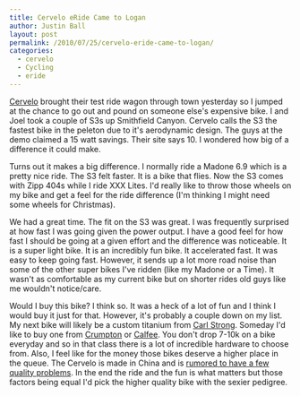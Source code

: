 ```yaml
---
title: Cervelo eRide Came to Logan
author: Justin Ball
layout: post
permalink: /2010/07/25/cervelo-eride-came-to-logan/
categories:
  - cervelo
  - Cycling
  - eride
---
```

[Cervelo][1] brought their test ride wagon through town yesterday so I jumped at the chance to go out and pound on someone else's expensive bike. I and Joel took a couple of S3s up Smithfield Canyon. Cervelo calls the S3 the fastest bike in the peleton due to it's aerodynamic design. The guys at the demo claimed a 15 watt savings. Their site says 10. I wondered how big of a difference it could make.

 [1]: http://www.cervelo.com/

Turns out it makes a big difference. I normally ride a Madone 6.9 which is a pretty nice ride. The S3 felt faster. It is a bike that flies. Now the S3 comes with Zipp 404s while I ride XXX Lites. I'd really like to throw those wheels on my bike and get a feel for the ride difference (I'm thinking I might need some wheels for Christmas). 

We had a great time. The fit on the S3 was great. I was frequently surprised at how fast I was going given the power output. I have a good feel for how fast I should be going at a given effort and the difference was noticeable. It is a super light bike. It is an incredibly fun bike. It accelerated fast. It was easy to keep going fast. However, it sends up a lot more road noise than some of the other super bikes I've ridden (like my Madone or a Time). It wasn't as comfortable as my current bike but on shorter rides old guys like me wouldn't notice/care.

Would I buy this bike? I think so. It was a heck of a lot of fun and I think I would buy it just for that. However, it's probably a couple down on my list. My next bike will likely be a custom titanium from [Carl Strong][2]. Someday I'd like to buy one from [Crumpton][3] or [Calfee][4]. You don't drop 7-10k on a bike everyday and so in that class there is a lot of incredible hardware to choose from. Also, I feel like for the money those bikes deserve a higher place in the queue. The Cervelo is made in China and is [rumored to have a few quality problems][5]. In the end the ride and the fun is what matters but those factors being equal I'd pick the higher quality bike with the sexier pedigree.

 [2]: http://www.strongframes.com/
 [3]: http://www.crumptoncycles.com/
 [4]: http://www.calfeedesign.com/
 [5]: http://forums.cervelo.com/forums/p/5956/42332.aspx